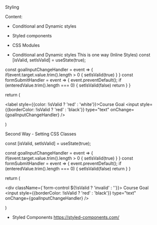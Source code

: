 Styling

Content:

- Conditional and Dynamic styles
- Styled components
- CSS Modules


- Conditional and Dynamic styles
This is one way (Inline Styles)
const [isValid, setIsValid] = useState(true);

const goalInputChangeHandler = event => {
    if(event.target.value.trim().length > 0 {
        setIsValid(true)
    }
}
const formSubmitHandler = event => {
    event.preventDefault();
    if (enteredValue.trim().length === 0) {
        setIsValid(false)
        return
    }
}

return (
    <form onSubmi={formSubmitHandler}>
    <label style={{color: !isValid ? 'red' : 'white'}}>Course Goal</label>
    <input 
        style={{borderColor: !isValid ? 'red' : 'black'}} 
        type="text"
        onChange={goalInputChangeHandler}
        />
    </form>
)

Second Way - Setting CSS Classes

const [isValid, setIsValid] = useState(true);

const goalInputChangeHandler = event => {
    if(event.target.value.trim().length > 0 {
        setIsValid(true)
    }
}
const formSubmitHandler = event => {
    event.preventDefault();
    if (enteredValue.trim().length === 0) {
        setIsValid(false)
        return
    }
}

return (
    <form onSubmit={formSubmitHandler}>
    <div className={`form-control ${!isValid ? 'invalid' : ''}}>
        <label >Course Goal</label>
        <input 
            style={{borderColor: !isValid ? 'red' : 'black'}} 
            type="text"
            onChange={goalInputChangeHandler}
            />
        </form>
    </div>
)

- Styled Components
https://styled-components.com/





